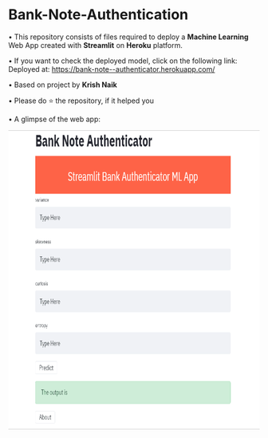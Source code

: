 # Bank-Note-Authentication
• This repository consists of files required to deploy a **Machine Learning** Web App created with **Streamlit** on **Heroku** platform.

• If you want to check the deployed model, click on the following link: <br>
  Deployed at: https://bank-note--authenticator.herokuapp.com/
  
• Based on project by **Krish Naik**

  
• Please do ⭐ the repository, if it helped you

• A glimpse of the web app: <br>

<img src="/demo.gif" width="898" height="600"/>
